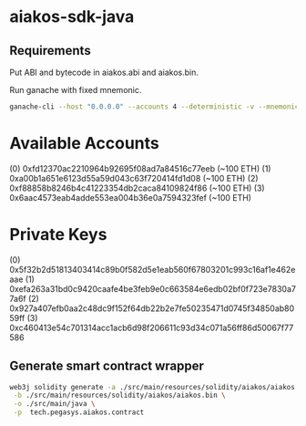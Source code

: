 # aiakos-sdk-java

## Requirements

Put ABI and bytecode in aiakos.abi and aiakos.bin.

Run ganache with fixed mnemonic.

```bash
ganache-cli --host "0.0.0.0" --accounts 4 --deterministic -v --mnemonic "unfold bachelor enact fiber later donate uncover once torch figure engine keep"
```

Available Accounts
==================
(0) 0xfd12370ac2210964b92695f08ad7a84516c77eeb (~100 ETH)
(1) 0xa00b1a651e6123d55a59d043c63f720414fd1d08 (~100 ETH)
(2) 0xf88858b8246b4c41223354db2caca84109824f86 (~100 ETH)
(3) 0x6aac4573eab4adde553ea004b36e0a7594323fef (~100 ETH)

Private Keys
==================
(0) 0x5f32b2d51813403414c89b0f582d5e1eab560f67803201c993c16af1e462eaae
(1) 0xefa263a31bd0c9420caafe4be3feb9e0c663584e6edb02bf0f723e7830a77a6f
(2) 0x927a407efb0aa2c48dc9f152f64db22b2e7fe50235471d0745f34850ab8059ff
(3) 0xc460413e54c701314acc1acb6d98f206611c93d34c071a56ff86d50067f77586

## Generate smart contract wrapper
```bash
web3j solidity generate -a ./src/main/resources/solidity/aiakos/aiakos.abi \
 -b ./src/main/resources/solidity/aiakos/aiakos.bin \
 -o ./src/main/java \
 -p  tech.pegasys.aiakos.contract
```